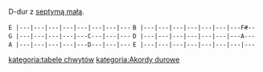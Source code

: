 D-dur z [septymą małą](septyma_mała "wikilink").

`E |---|---|---|---|---|---|---|---`
`B |---|---|---|---|---|---|---F#--`
`G |---|---|---|---|---C---|---|---`
`D |---|---|---|---|---|---|---A---`
`A |---|---|---|---|---D---|---|---`
`E |---|---|---|---|---|---|---|---`

[kategoria:tabele chwytów](kategoria:tabele_chwytów "wikilink")
[kategoria:Akordy durowe](kategoria:Akordy_durowe "wikilink")